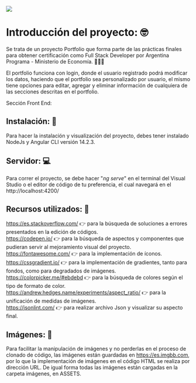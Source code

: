 ![](https://i.ibb.co/445T7Ly/readme.png)

# Introducción del proyecto: 🤓
Se trata de un proyecto Portfolio que forma parte de las prácticas finales para obtener certificación como Full Stack Developer por Argentina Programa - Ministerio de Economía. 👨🏻‍💻

El portfolio funciona con login, donde el usuario registrado podrá modificar los datos, haciendo que el portfolio sea personalizado por usuario, el mismo tiene opciones para editar, agregar y eliminar información de cualquiera de las secciones descritas en el portfolio.

Sección Front End: 

## Instalación: 📲
Para hacer la instalación y visualización del proyecto, debes tener instalado NodeJs y  Angular CLI versión 14.2.3.

## Servidor: 💻
Para correr el proyecto, se debe hacer "*ng serve*" en el terminal del Visual Studio o el editor de código de tu preferencia, el cual navegará en el http://localhost:4200/

## Recursos utilizados: 🔧

https://es.stackoverflow.com/ 👉 para la búsqueda de soluciones a errores presentados en la edición de códigos.<br>
https://codepen.io/  👉 para la búsqueda de aspectos y componentes que pudieran servir al mejoramiento visual del proyecto.<br>
https://fontawesome.com/   👉 para la implementación de íconos.<br>
https://cssgradient.io/  👉 para la implementación de gradientes, tanto para fondos, como para degradados de imágenes.<br>
https://colorpicker.me/#ebdebd 👉 para la búsqueda de colores según el tipo de formato de color.<br>
https://andrew.hedges.name/experiments/aspect_ratio/  👉 para la unificación de medidas de imágenes.<br>
https://jsonlint.com/  👉 para realizar archivo Json y visualizar su aspecto final.



## Imágenes:  🌄

Para facilitar la manipulación de imágenes y no perderlas en el proceso de clonado de código, las imágenes están guardadas en https://es.imgbb.com, por lo que la implementación de imágenes en el código HTML se realiza por dirección URL. De igual forma todas las imágenes están cargadas en la carpeta imágenes, en ASSETS.